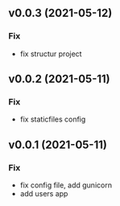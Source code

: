 ## v0.0.3 (2021-05-12)

### Fix

- fix structur project

## v0.0.2 (2021-05-11)

### Fix

- fix staticfiles config

## v0.0.1 (2021-05-11)

### Fix

- fix config file, add gunicorn
- add users app
